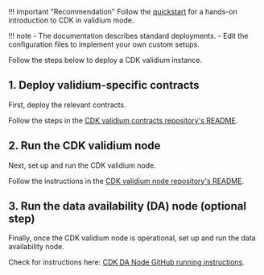 !!! important "Recommendation"
    Follow the [quickstart](quickstart-validium.md) for a hands-on introduction to CDK in validium mode.

!!! note
    - The documentation describes standard deployments. 
    - Edit the configuration files to implement your own custom setups.

Follow the steps below to deploy a CDK validium instance.

## 1. Deploy validium-specific contracts

First, deploy the relevant contracts.

Follow the steps in the [CDK validium contracts repository's README](https://github.com/0xPolygon/cdk-validium-contracts).

## 2. Run the CDK validium node

Next, set up and run the CDK validium node.

Follow the instructions in the [CDK validium node repository's README](https://github.com/0xPolygon/cdk-validium-node).

## 3. Run the data availability (DA) node (optional step)

Finally, once the CDK validium node is operational, set up and run the data availability node.

Check for instructions here: [CDK DA Node GitHub running instructions](https://github.com/0xPolygon/cdk-data-availability/blob/main/docs/running.md).
